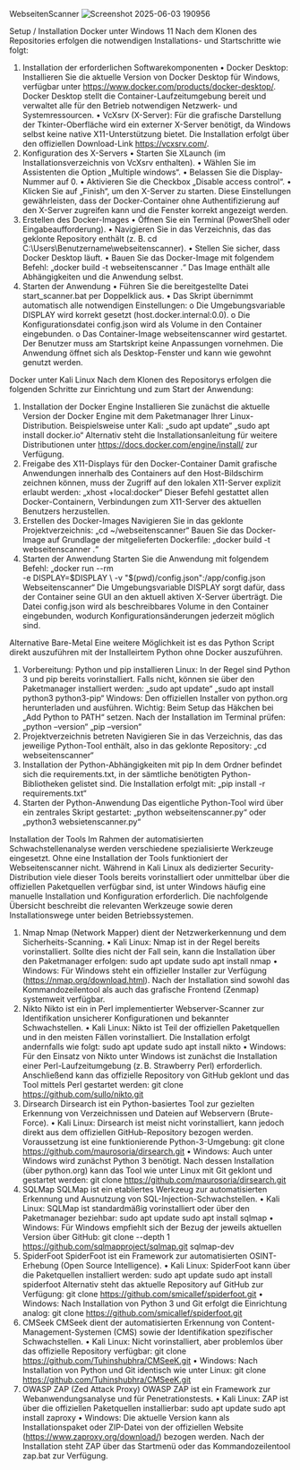 WebseitenScanner
![Screenshot 2025-06-03 190956](https://github.com/user-attachments/assets/0d727af3-70c9-49c2-a289-a682ae65c38e)

Setup / Installation
Docker unter Windows 11
Nach dem Klonen des Repositories erfolgen die notwendigen Installations- und Startschritte wie folgt:
1. Installation der erforderlichen Softwarekomponenten
•	Docker Desktop: Installieren Sie die aktuelle Version von Docker Desktop für Windows, verfügbar unter https://www.docker.com/products/docker-desktop/.
Docker Desktop stellt die Container-Laufzeitumgebung bereit und verwaltet alle für den Betrieb notwendigen Netzwerk- und Systemressourcen.
•	VcXsrv (X-Server): Für die grafische Darstellung der Tkinter-Oberfläche wird ein externer X-Server benötigt, da Windows selbst keine native X11-Unterstützung bietet.
Die Installation erfolgt über den offiziellen Download-Link https://vcxsrv.com/.
2. Konfiguration des X-Servers
•	Starten Sie XLaunch (im Installationsverzeichnis von VcXsrv enthalten).
•	Wählen Sie im Assistenten die Option „Multiple windows“.
•	Belassen Sie die Display-Nummer auf 0.
•	Aktivieren Sie die Checkbox „Disable access control“.
•	Klicken Sie auf „Finish“, um den X-Server zu starten.
Diese Einstellungen gewährleisten, dass der Docker-Container ohne Authentifizierung auf den X-Server zugreifen kann und die Fenster korrekt angezeigt werden.
3. Erstellen des Docker-Images
•	Öffnen Sie ein Terminal (PowerShell oder Eingabeaufforderung).
•	Navigieren Sie in das Verzeichnis, das das geklonte Repository enthält (z. B. cd C:\Users\Benutzername\webseitenscanner).
•	Stellen Sie sicher, dass Docker Desktop läuft.
•	Bauen Sie das Docker-Image mit folgendem Befehl: 
„docker build -t webseitenscanner .“
Das Image enthält alle Abhängigkeiten und die Anwendung selbst.
4. Starten der Anwendung
•	Führen Sie die bereitgestellte Datei start_scanner.bat per Doppelklick aus.
•	Das Skript übernimmt automatisch alle notwendigen Einstellungen:
o	Die Umgebungsvariable DISPLAY wird korrekt gesetzt (host.docker.internal:0.0).
o	Die Konfigurationsdatei config.json wird als Volume in den Container eingebunden.
o	Das Container-Image webseitenscanner wird gestartet.
Der Benutzer muss am Startskript keine Anpassungen vornehmen.
Die Anwendung öffnet sich als Desktop-Fenster und kann wie gewohnt genutzt werden.

Docker unter Kali Linux 
Nach dem Klonen des Repositorys erfolgen die folgenden Schritte zur Einrichtung und zum Start der Anwendung:
1. Installation der Docker Engine
Installieren Sie zunächst die aktuelle Version der Docker Engine mit dem Paketmanager Ihrer Linux-Distribution.
Beispielsweise unter Kali:
„sudo apt update“
„sudo apt install docker.io“
Alternativ steht die Installationsanleitung für weitere Distributionen unter https://docs.docker.com/engine/install/ zur Verfügung.
2. Freigabe des X11-Displays für den Docker-Container
Damit grafische Anwendungen innerhalb des Containers auf den Host-Bildschirm zeichnen können, muss der Zugriff auf den lokalen X11-Server explizit erlaubt werden:
„xhost +local:docker“
Dieser Befehl gestattet allen Docker-Containern, Verbindungen zum X11-Server des aktuellen Benutzers herzustellen.
3. Erstellen des Docker-Images
Navigieren Sie in das geklonte Projektverzeichnis:
„cd ~/webseitenscanner“
Bauen Sie das Docker-Image auf Grundlage der mitgelieferten Dockerfile:
„docker build -t webseitenscanner .“
4. Starten der Anwendung
Starten Sie die Anwendung mit folgendem Befehl:
„docker run --rm \
           -e DISPLAY=$DISPLAY \
           -v "$(pwd)/config.json":/app/config.json \
           Webseitenscanner“
Die Umgebungsvariable DISPLAY sorgt dafür, dass der Container seine GUI an den aktuell aktiven X-Server überträgt.
Die Datei config.json wird als beschreibbares Volume in den Container eingebunden, wodurch Konfigurationsänderungen jederzeit möglich sind.

Alternative Bare-Metal 
Eine weitere Möglichkeit ist es das Python Script direkt auszuführen mit der Installeirtem Python ohne Docker auszuführen.
1. Vorbereitung: Python und pip installieren
Linux: In der Regel sind Python 3 und pip bereits vorinstalliert. Falls nicht, können sie über den Paketmanager installiert werden:
„sudo apt update“
„sudo apt install python3 python3-pip“
Windows: Den offiziellen Installer von python.org herunterladen und ausführen.
Wichtig: Beim Setup das Häkchen bei „Add Python to PATH“ setzen.
Nach der Installation im Terminal prüfen:
„python –version“
„pip –version“
2. Projektverzeichnis betreten
Navigieren Sie in das Verzeichnis, das das jeweilige Python-Tool enthält, also in das geklonte Repository:
„cd webseitenscanner“
3. Installation der Python-Abhängigkeiten mit pip
In dem Ordner befindet sich die requirements.txt, in der sämtliche benötigten Python-Bibliotheken gelistet sind.
Die Installation erfolgt mit:
„pip install -r requirements.txt“
4. Starten der Python-Anwendung
Das eigentliche Python-Tool wird über ein zentrales Skript gestartet:
„python webseitenscanner.py“
 oder
„python3 websietenscanner.py“


Installation der Tools
Im Rahmen der automatisierten Schwachstellenanalyse werden verschiedene spezialisierte Werkzeuge eingesetzt. Ohne eine Installation der Tools funktioniert der Webseitenscanner nicht. Während in Kali Linux als dedizierter Security-Distribution viele dieser Tools bereits vorinstalliert oder unmittelbar über die offiziellen Paketquellen verfügbar sind, ist unter Windows häufig eine manuelle Installation und Konfiguration erforderlich. Die nachfolgende Übersicht beschreibt die relevanten Werkzeuge sowie deren Installationswege unter beiden Betriebssystemen.
1. Nmap
Nmap (Network Mapper) dient der Netzwerkerkennung und dem Sicherheits-Scanning.
•	Kali Linux: Nmap ist in der Regel bereits vorinstalliert. Sollte dies nicht der Fall sein, kann die Installation über den Paketmanager erfolgen:
sudo apt update
sudo apt install nmap
•	Windows:
Für Windows steht ein offizieller Installer zur Verfügung (https://nmap.org/download.html). Nach der Installation sind sowohl das Kommandozeilentool als auch das grafische Frontend (Zenmap) systemweit verfügbar.
2. Nikto
Nikto ist ein in Perl implementierter Webserver-Scanner zur Identifikation unsicherer Konfigurationen und bekannter Schwachstellen.
•	Kali Linux: Nikto ist Teil der offiziellen Paketquellen und in den meisten Fällen vorinstalliert. Die Installation erfolgt andernfalls wie folgt:
sudo apt update
sudo apt install nikto
•	Windows:
Für den Einsatz von Nikto unter Windows ist zunächst die Installation einer Perl-Laufzeitumgebung (z. B. Strawberry Perl) erforderlich. Anschließend kann das offizielle Repository von GitHub geklont und das Tool mittels Perl gestartet werden:
git clone https://github.com/sullo/nikto.git
3. Dirsearch
Dirsearch ist ein Python-basiertes Tool zur gezielten Erkennung von Verzeichnissen und Dateien auf Webservern (Brute-Force).
•	Kali Linux: Dirsearch ist meist nicht vorinstalliert, kann jedoch direkt aus dem offiziellen GitHub-Repository bezogen werden. Voraussetzung ist eine funktionierende Python-3-Umgebung:
git clone https://github.com/maurosoria/dirsearch.git
•	Windows:
Auch unter Windows wird zunächst Python 3 benötigt. Nach dessen Installation (über python.org) kann das Tool wie unter Linux mit Git geklont und gestartet werden:
git clone https://github.com/maurosoria/dirsearch.git
4. SQLMap
SQLMap ist ein etabliertes Werkzeug zur automatisierten Erkennung und Ausnutzung von SQL-Injection-Schwachstellen.
•	Kali Linux: SQLMap ist standardmäßig vorinstalliert oder über den Paketmanager beziehbar:
sudo apt update
sudo apt install sqlmap
•	Windows:
Für Windows empfiehlt sich der Bezug der jeweils aktuellen Version über GitHub:
git clone --depth 1 https://github.com/sqlmapproject/sqlmap.git sqlmap-dev
5. SpiderFoot
SpiderFoot ist ein Framework zur automatisierten OSINT-Erhebung (Open Source Intelligence).
•	Kali Linux: SpiderFoot kann über die Paketquellen installiert werden:
sudo apt update
sudo apt install spiderfoot
Alternativ steht das aktuelle Repository auf GitHub zur Verfügung:
git clone https://github.com/smicallef/spiderfoot.git
•	Windows:
Nach Installation von Python 3 und Git erfolgt die Einrichtung analog:
git clone https://github.com/smicallef/spiderfoot.git
6. CMSeek
CMSeek dient der automatisierten Erkennung von Content-Management-Systemen (CMS) sowie der Identifikation spezifischer Schwachstellen.
•	Kali Linux: Nicht vorinstalliert, aber problemlos über das offizielle Repository verfügbar:
git clone https://github.com/Tuhinshubhra/CMSeeK.git
•	Windows:
Nach Installation von Python und Git identisch wie unter Linux:
git clone https://github.com/Tuhinshubhra/CMSeeK.git
7. OWASP ZAP (Zed Attack Proxy)
OWASP ZAP ist ein Framework zur Webanwendungsanalyse und für Penetrationstests.
•	Kali Linux: ZAP ist über die offiziellen Paketquellen installierbar:
sudo apt update
sudo apt install zaproxy
•	Windows:
Die aktuelle Version kann als Installationspaket oder ZIP-Datei von der offiziellen Website (https://www.zaproxy.org/download/) bezogen werden. Nach der Installation steht ZAP über das Startmenü oder das Kommandozeilentool zap.bat zur Verfügung.

